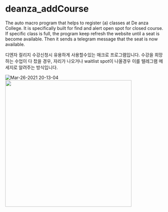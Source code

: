 # deanza_addCourse
The auto macro program that helps to register (a) classes at De anza College.
It is specifically built for find and alert open spot for closed course.
If specific class is full, the program keep refresh the website until a seat is become available.
Then it sends a telegram message that the seat is now available.

디엔자 컬리지 수강신청시 유용하게 사용할수있는 매크로 프로그램입니다.
수강을 희망하는 수업이 다 찼을 경우,
자리가 나오거나 waitlist spot이 나올경우 이를 텔레그램 메세지로 알려주는 방식입니다.

![Mar-26-2021 20-13-04](https://user-images.githubusercontent.com/73476497/112623601-e33ef480-8e6f-11eb-946b-3f81e2d990a0.gif)
<img src = "https://user-images.githubusercontent.com/73476497/112623831-2f8a3480-8e70-11eb-86c4-e8b90f4e0028.jpeg" width="400px">



